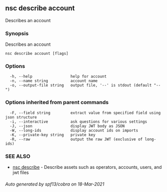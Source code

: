 ## nsc describe account

Describes an account

### Synopsis

Describes an account

```
nsc describe account [flags]
```

### Options

```
  -h, --help                 help for account
  -n, --name string          account name
  -o, --output-file string   output file, '--' is stdout (default "--")
```

### Options inherited from parent commands

```
  -F, --field string         extract value from specified field using json structure
  -i, --interactive          ask questions for various settings
  -J, --json                 display JWT body as JSON
  -W, --long-ids             display account ids on imports
  -K, --private-key string   private key
  -R, --raw                  output the raw JWT (exclusive of long-ids)
```

### SEE ALSO

* [nsc describe](nsc_describe.md)	 - Describe assets such as operators, accounts, users, and jwt files

###### Auto generated by spf13/cobra on 18-Mar-2021
